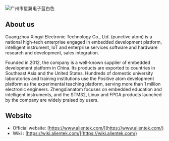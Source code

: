 ![广州市星翼电子蓝白色](https://github.com/user-attachments/assets/df21a364-4f05-4850-9243-873c21575338)


## About us

Guangzhou Xingyi Electronic Technology Co., Ltd. (punctive atom) is a national high-tech enterprise engaged in embedded development platform, intelligent instrument, IoT and enterprise services software and hardware research and development, sales integration.

Founded in 2012, the company is a well-known supplier of embedded development platform in China. Its products are exported to countries in Southeast Asia and the United States. Hundreds of domestic university laboratories and training institutions use the Positive atom development platform as the experimental teaching platform, serving more than 1 million electronic engineers. Zhengdianatom focuses on embedded education and intelligent instruments, and the STM32, Linux and FPGA products launched by the company are widely praised by users.

## Website

- Official website: [https://www.alientek.com/](https://www.alientek.com/)
- Wiki            : [https://wiki.alientek.com/](https://wiki.alientek.com/)

